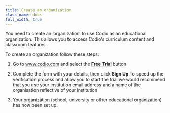 ```yaml
---
title: Create an organization
class_name: docs
full_width: true
---
```


You need to create an ‘organization’ to use Codio as an educational organization. This allows you to access Codio’s curriculum content and classroom features.

To create an organization follow these steps:

1. Go to www.codio.com and select the **[Free Trial](https://codio.com/start-edu-trial)** button

1. Complete the form with your details, then click **Sign Up**
  To speed up the verification process and allow you to start the trial we would recommend that you use your institution email address and a name of the organisation reflective of your institution

1. Your organization (school, university or other educational organization) has now been set up.

